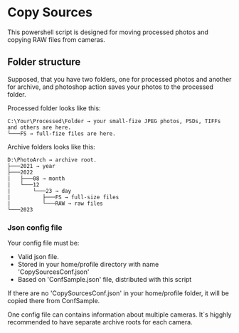 # Copy Sources

This powershell script is designed for moving processed photos and copying RAW files from cameras.

## Folder structure

Supposed, that you have two folders, one for processed photos and another for archive, and photoshop action saves your photos to the processed folder.

Processed folder looks like this:

```text
C:\Your\Processed\Folder → your small-fize JPEG photos, PSDs, TIFFs and others are here.
└───FS → full-fize files are here.
```

Archive folders looks like this:

```text
D:\PhotoArch → archive root.
├───2021 → year
├───2022
|   ├───08 → month
|   └───12
|       └───23 → day
|          ├───FS → full-size files
|          └───RAW → raw files
└───2023
```

### Json config file

Your config file must be:

* Valid json file.
* Stored in your home/profile directory with name 'CopySourcesConf.json'
* Based on 'ConfSample.json' file, distributed with this script

If there are no 'CopySourcesConf.json' in your home/profile folder, it will be copied there from ConfSample.

One config file can contains information about multiple cameras. It`s higghly recommended to have separate archive roots for each camera.
